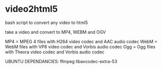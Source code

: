 video2html5
===========

bash script to convert any video to html5

take a video and convert to MP4, WEBM and OGV

  MP4 = MPEG 4 files with H264 video codec and AAC audio codec
  WebM = WebM files with VP8 video codec and Vorbis audio codec
  Ogg = Ogg files with Theora video codec and Vorbis audio codec

UBUNTU DEPENDANCIES: ffmpeg libavcodec-extra-53
